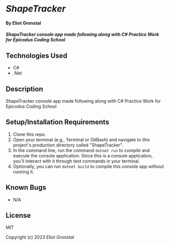 # _ShapeTracker_

#### By Eliot Gronstal

#### _ShapeTracker console app made following along with C# Practice Work for Epicodus Coding School_

## Technologies Used

* C#
* .Net

## Description

ShapeTracker console app made following along with C# Practice Work for Epicodus Coding School

## Setup/Installation Requirements

1. Clone this repo.
2. Open your terminal (e.g., Terminal or GitBash) and navigate to this project's production directory called "ShapeTracker".
3. In the command line, run the command ``dotnet run`` to compile and execute the console application. Since this is a console application, you'll interact with it through text commands in your terminal.
4. Optionally, you can run ``dotnet build`` to compile this console app without running it.

## Known Bugs

* N/A

## License

MIT

Copyright (c) 2023 _Eliot Gronstal_
